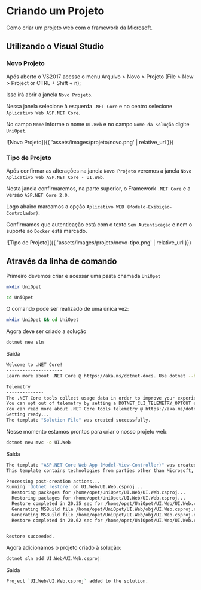 # Criando um Projeto

Como criar um projeto web com o framework da Microsoft.

## Utilizando o Visual Studio

### Novo Projeto

Após aberto o VS2017 acesse o menu Arquivo > Novo > Projeto (File > New > Project or CTRL + Shift + n);

Isso irá abrir a janela `Novo Projeto`.

Nessa janela selecione à esquerda `.NET Core` e no centro selecione `Aplicativo Web ASP.NET Core`.

No campo `Nome` informe o nome `UI.Web` e no campo `Nome da Solução` digite `UniOpet`.

![Novo Projeto]({{ 'assets/images/projeto/novo.png' | relative_url }})

### Tipo de Projeto

Após confirmar as alterações na janela `Novo Projeto` veremos a janela `Novo Aplicativo Web ASP.NET Core - UI.Web`.

Nesta janela confirmaremos, na parte superior, o Framework `.NET Core`  e a versão `ASP.NET Core 2.0`.

Logo abaixo marcamos a opção `Aplicativo WEB (Modelo-Exibição-Controlador)`.

Confirmamos que autenticação está com o texto `Sem Autenticação` e nem o suporte ao `Docker` está marcado.

![Tipo de Projeto]({{ 'assets/images/projeto/novo-tipo.png' | relative_url }})

## Através da linha de comando

Primeiro devemos criar e acessar uma pasta chamada `UniOpet`

```bash
mkdir UniOpet
```

```bash
cd UniOpet
```

O comando pode ser realizado de uma única vez:

```bash
mkdir UniOpet && cd UniOpet
```

Agora deve ser criado a solução

```bash
dotnet new sln
```

Saída

```bash
Welcome to .NET Core!
---------------------
Learn more about .NET Core @ https://aka.ms/dotnet-docs. Use dotnet --help to see available commands or go to https://aka.ms/dotnet-cli-docs.

Telemetry
--------------
The .NET Core tools collect usage data in order to improve your experience. The data is anonymous and does not include command-line arguments. The data is collected by Microsoft and shared with the community.
You can opt out of telemetry by setting a DOTNET_CLI_TELEMETRY_OPTOUT environment variable to 1 using your favorite shell.
You can read more about .NET Core tools telemetry @ https://aka.ms/dotnet-cli-telemetry.
Getting ready...
The template "Solution File" was created successfully.
```

Nesse momento estamos prontos para criar o nosso projeto web:

```bash
dotnet new mvc -o UI.Web
```

Saída

```bash
The template "ASP.NET Core Web App (Model-View-Controller)" was created successfully.
This template contains technologies from parties other than Microsoft, see https://aka.ms/template-3pn for details.

Processing post-creation actions...
Running 'dotnet restore' on UI.Web/UI.Web.csproj...
  Restoring packages for /home/opet/UniOpet/UI.Web/UI.Web.csproj...
  Restoring packages for /home/opet/UniOpet/UI.Web/UI.Web.csproj...
  Restore completed in 20.35 sec for /home/opet/UniOpet/UI.Web/UI.Web.csproj.
  Generating MSBuild file /home/opet/UniOpet/UI.Web/obj/UI.Web.csproj.nuget.g.props.
  Generating MSBuild file /home/opet/UniOpet/UI.Web/obj/UI.Web.csproj.nuget.g.targets.
  Restore completed in 20.62 sec for /home/opet/UniOpet/UI.Web/UI.Web.csproj.


Restore succeeded.
```

Agora adicionamos o projeto criado à solução:

```bash
dotnet sln add UI.Web/UI.Web.csproj
```

Saída

```bash
Project `UI.Web/UI.Web.csproj` added to the solution.
```